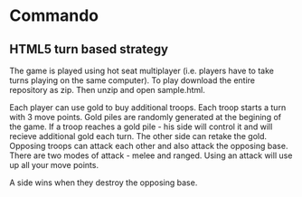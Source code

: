 # Commando
## HTML5 turn based strategy

The game is played using hot seat multiplayer (i.e. players have to take turns playing on the same computer). To play download the entire repository as zip. Then unzip and open sample.html.

Each player can use gold to buy additional troops. Each troop starts a turn with 3 move points. Gold piles are randomly generated at the begining of the game. If a troop reaches a gold pile - his side will control it and will recieve additional gold each turn. The other side can retake the gold.
Opposing troops can attack each other and also attack the opposing base. There are two modes of attack - melee and ranged. Using an attack will use up all your move points.

A side wins when they destroy the opposing base.
